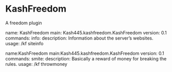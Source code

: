 KashFreedom
===========

A freedom plugin

name: KashFreedom
main: Kash445.kashfreedom.KashFreedom
version: 0.1
commands:
info:
description: Information about the server’s websites.
usage: /kf siteinfo

name:KashFreedom
main:Kash445.kashfreedom.KashFreedom
version: 0.1
commands:
smite:
description: Basically a reward of money for breaking the rules.
usage: /kf throwmoney <player>

